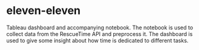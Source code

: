 # eleven-eleven

Tableau dashboard and accompanying notebook. The notebook is used to collect data from the RescueTime API and preprocess it. The dashboard is used to give some insight about how time is dedicated to different tasks.
